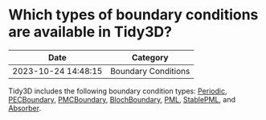 # Which types of boundary conditions are available in Tidy3D?

| Date       | Category    |
|------------|-------------|
| 2023-10-24 14:48:15 | Boundary Conditions |


Tidy3D includes the following boundary condition types: [Periodic](https://docs.flexcompute.com/projects/tidy3d/en/latest/api/_autosummary/tidy3d.Periodic.html#tidy3d.Periodic), [PECBoundary](https://docs.flexcompute.com/projects/tidy3d/en/latest/api/_autosummary/tidy3d.PECBoundary.html#tidy3d.PECBoundary), [PMCBoundary](https://docs.flexcompute.com/projects/tidy3d/en/latest/api/_autosummary/tidy3d.PMCBoundary.html#tidy3d.PMCBoundary), [BlochBoundary](https://docs.flexcompute.com/projects/tidy3d/en/latest/api/_autosummary/tidy3d.BlochBoundary.html#tidy3d.BlochBoundary), [PML](https://docs.flexcompute.com/projects/tidy3d/en/latest/api/_autosummary/tidy3d.PML.html#tidy3d.PML), [StablePML](https://docs.flexcompute.com/projects/tidy3d/en/latest/api/_autosummary/tidy3d.StablePML.html#tidy3d.StablePML), and [Absorber](https://docs.flexcompute.com/projects/tidy3d/en/latest/api/_autosummary/tidy3d.Absorber.html#tidy3d.Absorber).